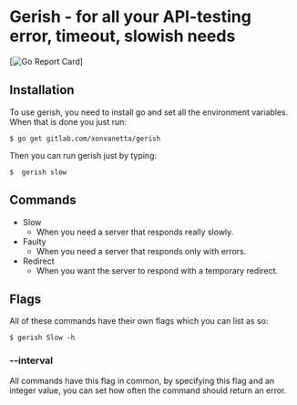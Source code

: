 
# Gerish - for all your API-testing error, timeout, slowish needs
[![Go Report Card](https://goreportcard.com/badge/gitlab.com/xonvanetta/gerish)]

## Installation
To use gerish, you need to install go and set all the environment variables.
When that is done you just run:
``` 
$ go get gitlab.com/xonvanetta/gerish
```

Then you can run gerish just by typing:
```
$  gerish slow
``` 
## Commands

- Slow
  - When you need a server that responds really slowly.
- Faulty
  - When you need a server that responds only with errors.
- Redirect
  - When you want the server to respond with a temporary redirect.

## Flags
All of these commands have their own flags which you can list as so:
``` 
$ gerish Slow -h
``` 

### --interval
All commands have this flag in common, by specifying this flag and an integer value, you can set how often the command should return an error.